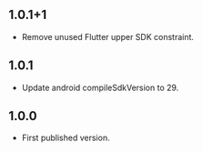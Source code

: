 ## 1.0.1+1

* Remove unused Flutter upper SDK constraint.

## 1.0.1

* Update android compileSdkVersion to 29.

## 1.0.0

* First published version.
